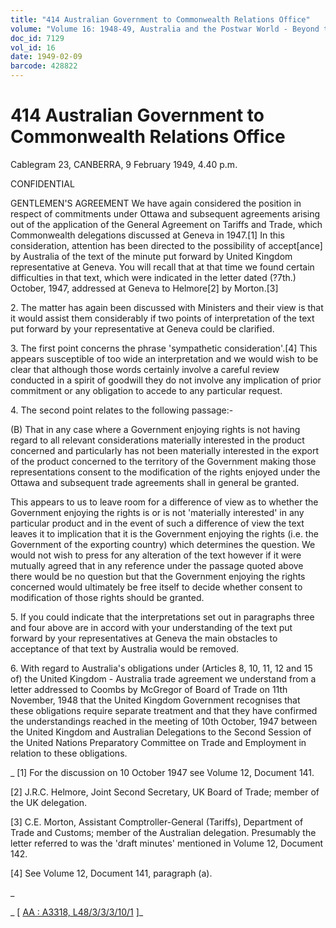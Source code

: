 ```yaml
---
title: "414 Australian Government to Commonwealth Relations Office"
volume: "Volume 16: 1948-49, Australia and the Postwar World - Beyond the Region"
doc_id: 7129
vol_id: 16
date: 1949-02-09
barcode: 428822
---
```


# 414 Australian Government to Commonwealth Relations Office

Cablegram 23, CANBERRA, 9 February 1949, 4.40 p.m.

CONFIDENTIAL

GENTLEMEN'S AGREEMENT We have again considered the position in respect of commitments under Ottawa and subsequent agreements arising out of the application of the General Agreement on Tariffs and Trade, which Commonwealth delegations discussed at Geneva in 1947.[1] In this consideration, attention has been directed to the possibility of accept[ance] by Australia of the text of the minute put forward by United Kingdom representative at Geneva. You will recall that at that time we found certain difficulties in that text, which were indicated in the letter dated (?7th.) October, 1947, addressed at Geneva to Helmore[2] by Morton.[3]

2\. The matter has again been discussed with Ministers and their view is that it would assist them considerably if two points of interpretation of the text put forward by your representative at Geneva could be clarified.

3\. The first point concerns the phrase 'sympathetic consideration'.[4] This appears susceptible of too wide an interpretation and we would wish to be clear that although those words certainly involve a careful review conducted in a spirit of goodwill they do not involve any implication of prior commitment or any obligation to accede to any particular request.

4\. The second point relates to the following passage:-

(B) That in any case where a Government enjoying rights is not having regard to all relevant considerations materially interested in the product concerned and particularly has not been materially interested in the export of the product concerned to the territory of the Government making those representations consent to the modification of the rights enjoyed under the Ottawa and subsequent trade agreements shall in general be granted.

This appears to us to leave room for a difference of view as to whether the Government enjoying the rights is or is not 'materially interested' in any particular product and in the event of such a difference of view the text leaves it to implication that it is the Government enjoying the rights (i.e. the Government of the exporting country) which determines the question. We would not wish to press for any alteration of the text however if it were mutually agreed that in any reference under the passage quoted above there would be no question but that the Government enjoying the rights concerned would ultimately be free itself to decide whether consent to modification of those rights should be granted.

5\. If you could indicate that the interpretations set out in paragraphs three and four above are in accord with your understanding of the text put forward by your representatives at Geneva the main obstacles to acceptance of that text by Australia would be removed.

6\. With regard to Australia's obligations under (Articles 8, 10, 11, 12 and 15 of) the United Kingdom - Australia trade agreement we understand from a letter addressed to Coombs by McGregor of Board of Trade on 11th November, 1948 that the United Kingdom Government recognises that these obligations require separate treatment and that they have confirmed the understandings reached in the meeting of 10th October, 1947 between the United Kingdom and Australian Delegations to the Second Session of the United Nations Preparatory Committee on Trade and Employment in relation to these obligations.

_ [1] For the discussion on 10 October 1947 see Volume 12, Document 141.

[2] J.R.C. Helmore, Joint Second Secretary, UK Board of Trade; member of the UK delegation.

[3] C.E. Morton, Assistant Comptroller-General (Tariffs), Department of Trade and Customs; member of the Australian delegation. Presumably the letter referred to was the 'draft minutes' mentioned in Volume 12, Document 142.

[4] See Volume 12, Document 141, paragraph (a).

_

_ [ [AA : A3318, L48/3/3/3/10/1](http://www.naa.gov.au/cgi-bin/Search?O=I&Number=428822) ]_
